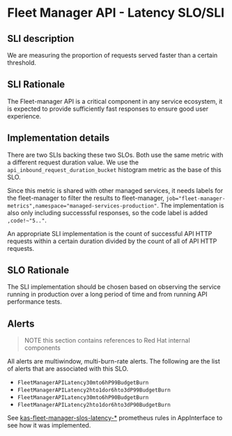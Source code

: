 # Fleet Manager API - Latency SLO/SLI

## SLI description
We are measuring the proportion of requests served faster than a certain threshold.

## SLI Rationale
The Fleet-manager API is a critical component in any service ecosystem, it is expected to provide sufficiently fast responses to ensure good user experience.

## Implementation details
There are two SLIs backing these two SLOs. Both use the same metric with a different request duration value. We use the `api_inbound_request_duration_bucket` histogram metric as the base of this SLO. 

Since this metric is shared with other managed services, it needs labels for the fleet-manager to filter the results to fleet-manager, `job="fleet-manager-metrics",namespace="managed-services-production"`. The implementation is also only including successsful responses, so the code label is added `,code!~"5.."`.

An appropriate SLI implementation is the count of successful API HTTP requests within a certain duration divided by the count of all of API HTTP requests.

## SLO Rationale
The SLI implementation should be chosen based on observing the service running in production over a long period of time and from running API performance tests.

## Alerts

> NOTE this section contains references to Red Hat internal components

All alerts are multiwindow, multi-burn-rate alerts. The following are the list of alerts that are associated with this SLO.

- `FleetManagerAPILatency30mto6hP99BudgetBurn`
- `FleetManagerAPILatency2hto1dor6hto3dP99BudgetBurn`
- `FleetManagerAPILatency30mto6hP90BudgetBurn`
- `FleetManagerAPILatency2hto1dor6hto3dP90BudgetBurn`
  
See [kas-fleet-manager-slos-latency-*](https://gitlab.cee.redhat.com/service/app-interface/-/tree/master/resources/observability/prometheusrules) prometheus rules in AppInterface to see how it was implemented.